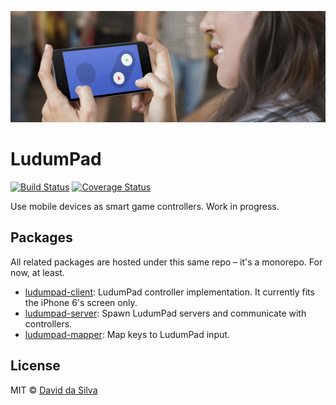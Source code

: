 ![fake stock img](stock.jpg)

# LudumPad

[![Build Status](https://travis-ci.org/dasilvacontin/ludumpad.svg?branch=master)](https://travis-ci.org/dasilvacontin/ludumpad)
[![Coverage Status](https://coveralls.io/repos/github/dasilvacontin/ludumpad/badge.svg?branch=master)](https://coveralls.io/github/dasilvacontin/ludumpad?branch=master)

Use mobile devices as smart game controllers. Work in progress.

## Packages

All related packages are hosted under this same repo – it's a monorepo. For now, at least.

 * [ludumpad-client]: LudumPad controller implementation. It currently fits the iPhone 6's screen only.
 * [ludumpad-server]: Spawn LudumPad servers and communicate with controllers.
 * [ludumpad-mapper]: Map keys to LudumPad input.

## License

MIT © [David da Silva]

[ludumpad-client]:https://github.com/dasilvacontin/ludumpad/tree/master/packages/ludumpad-client
[ludumpad-server]:https://github.com/dasilvacontin/ludumpad/tree/master/packages/ludumpad-server
[ludumpad-mapper]:https://github.com/dasilvacontin/ludumpad/tree/master/packages/ludumpad-mapper
[David da Silva]: http://dasilvacont.in
